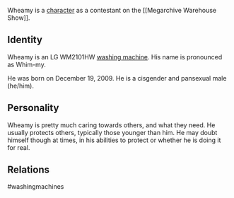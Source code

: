 Wheamy is a [character](Characters) as a contestant on the [[Megarchive Warehouse Show]].

## Identity
Wheamy is an LG WM2101HW [washing machine](Washing%20Machines). His name is pronounced as Whim-my.

He was born on December 19, 2009. He is a cisgender and pansexual male (he/him).

## Personality
Wheamy is pretty much caring towards others, and what they need. He usually protects others, typically those younger than him. He may doubt himself though at times, in his abilities to protect or whether he is doing it for real.

## Relations

#washingmachines 